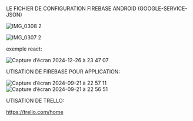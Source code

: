 LE FICHIER DE CONFIGURATION FIREBASE ANDROID (GOOGLE-SERVICE-JSON)

![IMG_0308 2](https://github.com/user-attachments/assets/85eb4863-60ed-4271-9926-e969e2d15cc7)


![IMG_0307 2](https://github.com/user-attachments/assets/82bab796-eaf5-444d-8356-68bb89030ff6)

exemple react:

![Capture d’écran 2024-12-26 à 23 47 07](https://github.com/user-attachments/assets/840afaa2-5101-4704-bb49-63d5240016bf)


UTISATION DE FIREBASE POUR APPLICATION:

![Capture d’écran 2024-09-21 à 22 57 11](https://github.com/user-attachments/assets/f13a34c6-4865-4bb5-9993-97ea17d6d647)
![Capture d’écran 2024-09-21 à 22 56 51](https://github.com/user-attachments/assets/a8b21195-3d3d-4e6c-a17d-779af08ada90)

UTISATION DE TRELLO:

https://trello.com/home
